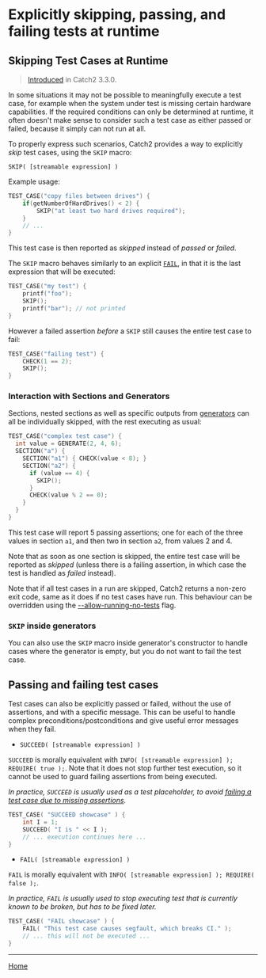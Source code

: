 <a id="top"></a>
# Explicitly skipping, passing, and failing tests at runtime

## Skipping Test Cases at Runtime

> [Introduced](https://github.com/catchorg/Catch2/pull/2360) in Catch2 3.3.0.

In some situations it may not be possible to meaningfully execute a test case,
for example when the system under test is missing certain hardware capabilities.
If the required conditions can only be determined at runtime, it often
doesn't make sense to consider such a test case as either passed or failed,
because it simply can not run at all.

To properly express such scenarios, Catch2 provides a way to explicitly
_skip_ test cases, using the `SKIP` macro:

```
SKIP( [streamable expression] )
```

Example usage:

```c++
TEST_CASE("copy files between drives") {
    if(getNumberOfHardDrives() < 2) {
        SKIP("at least two hard drives required");
    }
    // ...
}
```

This test case is then reported as _skipped_ instead of _passed_ or _failed_.

The `SKIP` macro behaves similarly to an explicit [`FAIL`](#passing-and-failing-test-cases),
in that it is the last expression that will be executed:

```c++
TEST_CASE("my test") {
    printf("foo");
    SKIP();
    printf("bar"); // not printed
}
```

However a failed assertion _before_ a `SKIP` still causes the entire
test case to fail:

```c++
TEST_CASE("failing test") {
    CHECK(1 == 2);
    SKIP();
}
```

### Interaction with Sections and Generators

Sections, nested sections as well as specific outputs from [generators](generators.md#top)
can all be individually skipped, with the rest executing as usual:

```c++
TEST_CASE("complex test case") {
  int value = GENERATE(2, 4, 6);
  SECTION("a") {
    SECTION("a1") { CHECK(value < 8); }
    SECTION("a2") {
      if (value == 4) {
        SKIP();
      }
      CHECK(value % 2 == 0);
    }
  }
}
```

This test case will report 5 passing assertions; one for each of the three
values in section `a1`, and then two in section `a2`, from values 2 and 4.

Note that as soon as one section is skipped, the entire test case will
be reported as _skipped_ (unless there is a failing assertion, in which
case the test is handled as _failed_ instead).

Note that if all test cases in a run are skipped, Catch2 returns a non-zero
exit code, same as it does if no test cases have run. This behaviour can
be overridden using the [--allow-running-no-tests](command-line.md#no-tests-override)
flag.

### `SKIP` inside generators

You can also use the `SKIP` macro inside generator's constructor to handle
cases where the generator is empty, but you do not want to fail the test
case.


## Passing and failing test cases

Test cases can also be explicitly passed or failed, without the use of
assertions, and with a specific message. This can be useful to handle
complex preconditions/postconditions and give useful error messages
when they fail.

* `SUCCEED( [streamable expression] )`

`SUCCEED` is morally equivalent with `INFO( [streamable expression] ); REQUIRE( true );`.
Note that it does not stop further test execution, so it cannot be used
to guard failing assertions from being executed.

_In practice, `SUCCEED` is usually used as a test placeholder, to avoid
[failing a test case due to missing assertions](command-line.md#warnings)._

```cpp
TEST_CASE( "SUCCEED showcase" ) {
    int I = 1;
    SUCCEED( "I is " << I );
    // ... execution continues here ...
}
```

* `FAIL( [streamable expression] )`

`FAIL` is morally equivalent with `INFO( [streamable expression] ); REQUIRE( false );`.

_In practice, `FAIL` is usually used to stop executing test that is currently
known to be broken, but has to be fixed later._

```cpp
TEST_CASE( "FAIL showcase" ) {
    FAIL( "This test case causes segfault, which breaks CI." );
    // ... this will not be executed ...
}
```


---

[Home](Readme.md#top)
